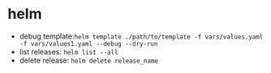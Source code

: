 # helm

* debug template:`helm template ./path/to/template -f vars/values.yaml -f vars/values1.yaml --debug --dry-run`
* list releases: `helm list --all`
* delete release: `helm delete release_name`